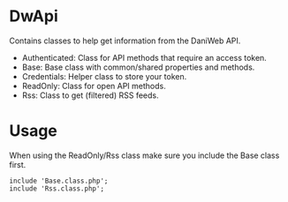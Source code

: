 DwApi
=====

Contains classes to help get information from the DaniWeb API.

- Authenticated: Class for API methods that require an access token.
- Base: Base class with common/shared properties and methods.
- Credentials: Helper class to store your token.
- ReadOnly: Class for open API methods.
- Rss: Class to get (filtered) RSS feeds.

Usage
=====

When using the ReadOnly/Rss class make sure you include the Base class first.

    include 'Base.class.php';
    include 'Rss.class.php';
